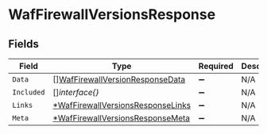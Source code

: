 # WafFirewallVersionsResponse


## Fields

| Field                                                                                        | Type                                                                                         | Required                                                                                     | Description                                                                                  |
| -------------------------------------------------------------------------------------------- | -------------------------------------------------------------------------------------------- | -------------------------------------------------------------------------------------------- | -------------------------------------------------------------------------------------------- |
| `Data`                                                                                       | [][WafFirewallVersionResponseData](../../models/shared/waffirewallversionresponsedata.md)    | :heavy_minus_sign:                                                                           | N/A                                                                                          |
| `Included`                                                                                   | []*interface{}*                                                                              | :heavy_minus_sign:                                                                           | N/A                                                                                          |
| `Links`                                                                                      | [*WafFirewallVersionsResponseLinks](../../models/shared/waffirewallversionsresponselinks.md) | :heavy_minus_sign:                                                                           | N/A                                                                                          |
| `Meta`                                                                                       | [*WafFirewallVersionsResponseMeta](../../models/shared/waffirewallversionsresponsemeta.md)   | :heavy_minus_sign:                                                                           | N/A                                                                                          |